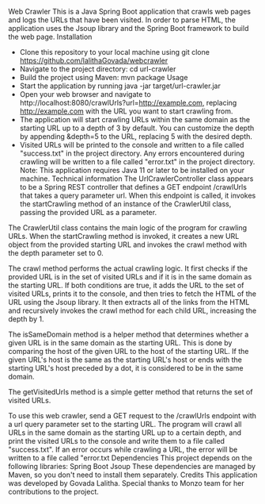 Web Crawler
              This is a Java Spring Boot application that crawls web pages and logs the URLs that have been visited. In order to parse HTML, the application uses the Jsoup library and the Spring Boot framework to build the web page.
Installation
- Clone this repository to your local machine using git clone https://github.com/lalithaGovada/webcrawler
- Navigate to the project directory: cd url-crawler
- Build the project using Maven: mvn package
Usage
- Start the application by running java -jar target/url-crawler.jar
- Open your web browser and navigate to http://localhost:8080/crawlUrls?url=http://example.com, replacing http://example.com with the URL you want to start crawling from.
- The application will start crawling URLs within the same domain as the starting URL up to a depth of 3 by default. You can customize the depth by appending &depth=5 to the URL, replacing 5 with the desired depth.
- Visited URLs will be printed to the console and written to a file called "success.txt" in the project directory. Any errors encountered during crawling will be written to a file called "error.txt" in the project directory.
Note: This application requires Java 11 or later to be installed on your machine.
Technical information 
The UrlCrawlerController class appears to be a Spring REST controller that defines a GET endpoint /crawlUrls that takes a query parameter url. When this endpoint is called, it invokes the startCrawling method of an instance of the CrawlerUtil class, passing the provided URL as a parameter.

The CrawlerUtil class contains the main logic of the program for crawling URLs. When the startCrawling method is invoked, it creates a new URL object from the provided starting URL and invokes the crawl method with the depth parameter set to 0.

The crawl method performs the actual crawling logic. It first checks if the provided URL is in the set of visited URLs and if it is in the same domain as the starting URL. If both conditions are true, it adds the URL to the set of visited URLs, prints it to the console, and then tries to fetch the HTML of the URL using the Jsoup library. It then extracts all of the links from the HTML and recursively invokes the crawl method for each child URL, increasing the depth by 1.

The isSameDomain method is a helper method that determines whether a given URL is in the same domain as the starting URL. This is done by comparing the host of the given URL to the host of the starting URL. If the given URL's host is the same as the starting URL's host or ends with the starting URL's host preceded by a dot, it is considered to be in the same domain.

The getVisitedUrls method is a simple getter method that returns the set of visited URLs.

To use this web crawler, send a GET request to the /crawlUrls endpoint with a url query parameter set to the starting URL. The program will crawl all URLs in the same domain as the starting URL up to a certain depth, and print the visited URLs to the console and write them to a file called "success.txt". If an error occurs while crawling a URL, the error will be written to a file called "error.txt
Dependencies
This project depends on the following libraries:
Spring Boot
Jsoup
These dependencies are managed by Maven, so you don't need to install them separately.
Credits
This application was developed by Govada Lalitha. Special thanks to Monzo team for her contributions to the project.
